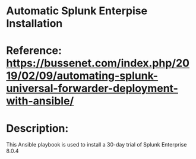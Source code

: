 # Automatic Splunk Enterpise Installation

# Reference: https://bussenet.com/index.php/2019/02/09/automating-splunk-universal-forwarder-deployment-with-ansible/

# Description:

This Ansible playbook is used to install a 30-day trial of Splunk Enterprise 8.0.4